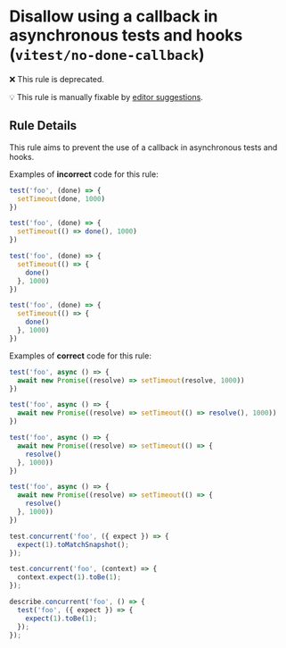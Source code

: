 # Disallow using a callback in asynchronous tests and hooks (`vitest/no-done-callback`)

❌ This rule is deprecated.


💡 This rule is manually fixable by [editor suggestions](https://eslint.org/docs/latest/use/core-concepts#rule-suggestions).

<!-- end auto-generated rule header -->

## Rule Details

This rule aims to prevent the use of a callback in asynchronous tests and hooks.

Examples of **incorrect** code for this rule:

```js
test('foo', (done) => {
  setTimeout(done, 1000)
})

test('foo', (done) => {
  setTimeout(() => done(), 1000)
})

test('foo', (done) => {
  setTimeout(() => {
	done()
  }, 1000)
})

test('foo', (done) => {
  setTimeout(() => {
	done()
  }, 1000)
})
```

Examples of **correct** code for this rule:

```js
test('foo', async () => {
  await new Promise((resolve) => setTimeout(resolve, 1000))
})

test('foo', async () => {
  await new Promise((resolve) => setTimeout(() => resolve(), 1000))
})

test('foo', async () => {
  await new Promise((resolve) => setTimeout(() => {
	resolve()
  }, 1000))
})

test('foo', async () => {
  await new Promise((resolve) => setTimeout(() => {
	resolve()
  }, 1000))
})

test.concurrent('foo', ({ expect }) => {
  expect(1).toMatchSnapshot();
});

test.concurrent('foo', (context) => {
  context.expect(1).toBe(1);
});

describe.concurrent('foo', () => {
  test('foo', ({ expect }) => {
    expect(1).toBe(1);
  });
});
```
